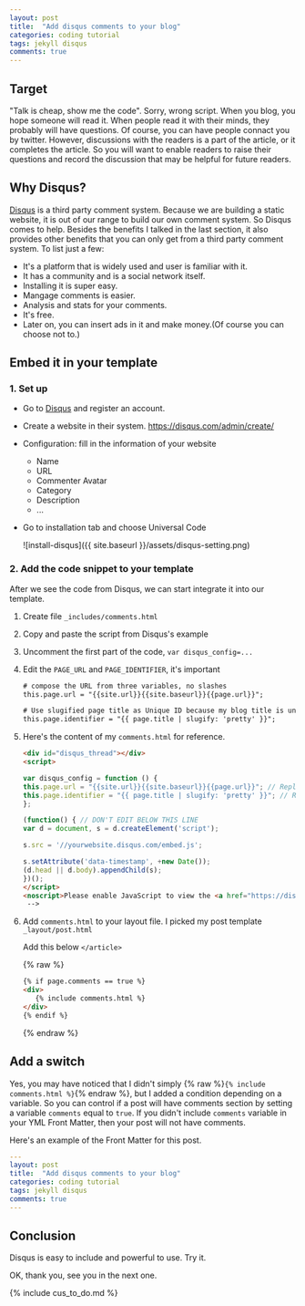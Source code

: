 ```yaml
---
layout: post
title:  "Add disqus comments to your blog"
categories: coding tutorial
tags: jekyll disqus
comments: true
---
```


Target
---
"Talk is cheap, show me the code". Sorry, wrong script. When you blog, you hope someone will read it. When people read it with their minds, they probably will have questions. Of course, you can have people connact you by twitter. However, discussions with the readers is a part of the article, or it completes the article. So you will want to enable readers to raise their questions and record the discussion that may be helpful for future readers.

Why Disqus?
---
[Disqus][disqus] is a third party comment system. Because we are building a static website, it is out of our range to build our own comment system. So Disqus comes to help. Besides the benefits I talked in the last section, it also provides other benefits that you can only get from a third party comment system. To list just a few:

- It's a platform that is widely used and user is familiar with it.
- It has a community and is a social network itself.
- Installing it is super easy.
- Mangage comments is easier.
- Analysis and stats for your comments.
- It's free.
- Later on, you can insert ads in it and make money.(Of course you can choose not to.)



Embed it in your template
---

### 1. Set up

- Go to [Disqus][disqus] and register an account.
- Create a website in their system. https://disqus.com/admin/create/
- Configuration: fill in the information of your website
    - Name
    - URL
    - Commenter Avatar
    - Category
    - Description
    - ...
- Go to installation tab and choose Universal Code

    ![install-disqus]({{ site.baseurl }}/assets/disqus-setting.png)
    
### 2. Add the code snippet to your template

After we see the code from Disqus, we can start integrate it into our template. 

1. Create file `_includes/comments.html`

2. Copy and paste the script from Disqus's example

3. Uncomment the first part of the code, `var disqus_config=...`

4.  Edit the `PAGE_URL` and `PAGE_IDENTIFIER`, it's important
    
    ```html
    # compose the URL from three variables, no slashes
    this.page.url = "{{site.url}}{{site.baseurl}}{{page.url}}"; 
    
    # Use slugified page title as Unique ID because my blog title is unique
    this.page.identifier = "{{ page.title | slugify: 'pretty' }}";
    ``` 

5.  Here's the content of my `comments.html` for reference. 

    ```html
    <div id="disqus_thread"></div>
    <script>
    
    var disqus_config = function () {
    this.page.url = "{{site.url}}{{site.baseurl}}{{page.url}}"; // Replace PAGE_URL with your page's canonical URL variable
    this.page.identifier = "{{ page.title | slugify: 'pretty' }}"; // Replace PAGE_IDENTIFIER with your page's unique identifier variable
    };
    
    (function() { // DON'T EDIT BELOW THIS LINE
    var d = document, s = d.createElement('script');
    
    s.src = '//yourwebsite.disqus.com/embed.js';
    
    s.setAttribute('data-timestamp', +new Date());
    (d.head || d.body).appendChild(s);
    })();
    </script>
    <noscript>Please enable JavaScript to view the <a href="https://disqus.com/?ref_noscript" rel="nofollow">comments powered by Disqus.</a></noscript>
     -->
    ```
    
6.  Add `comments.html` to your layout file. I picked my post template `_layout/post.html`
    
    Add this below `</article>`
    
    {% raw %}
    
    ```html
    {% if page.comments == true %}
    <div>
	   {% include comments.html %}
    </div>
    {% endif %}
    ```
    {% endraw %}
    
Add a switch
---

Yes, you may have noticed that I didn't simply {% raw %}`{% include  comments.html %}`{% endraw %}, but I added a condition depending on a variable. So you can control if a post will have comments section by setting a variable `comments` equal to `true`. If you didn't include `comments` variable in your YML Front Matter, then your post will not have comments.

Here's an example of the Front Matter for this post.

```yml
---
layout: post
title:  "Add disqus comments to your blog"
categories: coding tutorial
tags: jekyll disqus
comments: true
---
```

Conclusion
---

Disqus is easy to include and powerful to use. Try it.

OK, thank you, see you in the next one.

[disqus]: https://disqus.com

{% include cus_to_do.md %}
